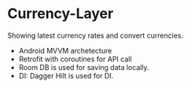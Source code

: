 # Currency-Layer
Showing latest currency rates and convert currencies.
- Android MVVM archetecture
- Retrofit with coroutines for API call
- Room DB is used for saving data locally.
- DI: Dagger Hilt is used for DI.

